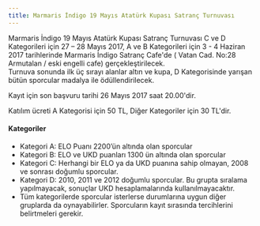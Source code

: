 ```yaml
---
title: Marmaris İndigo 19 Mayıs Atatürk Kupası Satranç Turnuvası
---
```


Marmaris İndigo 19 Mayıs Atatürk Kupası Satranç Turnuvası C ve D Kategorileri için 27 – 28 Mayıs 2017, A ve B Kategorileri için 3 - 4 Haziran 2017 tarihlerinde Marmaris İndigo Satranç Cafe'de ( Vatan Cad. No:28 Armutalan / eski engelli cafe) gerçekleştirilecek.  
Turnuva sonunda ilk üç sırayı alanlar altın ve kupa, D Kategorisinde yarışan bütün sporcular madalya ile ödüllendirilecek.  

Kayıt için son başvuru tarihi 26 Mayıs 2017 saat 20.00'dir.  

Katılım ücreti A Kategorisi için 50 TL, Diğer Kategoriler için 30 TL'dir.

#### Kategoriler

* Kategori A: ELO Puanı 2200’ün altında olan sporcular
* Kategori B: ELO ve UKD puanları 1300 ün altında olan sporcular
* Kategori C: Herhangi bir ELO ya da UKD puanına sahip olmayan, 2008 ve sonrası doğumlu sporcular.
* Kategori D: 2010, 2011 ve 2012 doğumlu sporcular. Bu grupta sıralama yapılmayacak, sonuçlar UKD hesaplamalarında kullanılmayacaktır.
* Tüm kategorilerde sporcular isterlerse durumlarına uygun diğer gruplarda da oynayabilirler. Sporcuların kayıt sırasında tercihlerini belirtmeleri gerekir.
